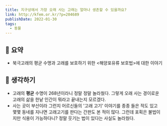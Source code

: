 ```yaml
---
title: 지구상에서 가장 오래 사는 고래는 얼마나 생존할 수 있을까요?
link: http://kfem.or.kr/?p=204689
publishDate: 2022-01-30
tags:
  - 동물
---
```


## 📝 요약

- 북극고래의 평균 수명과 고래를 보호하기 위한 <해양포유류 보호법>에 대한 이야기

## 🤔 생각하기

- 고래의 **평균** 수명이 268년이라니 정말 정말 놀라웠다. 그렇게 오래 사는 경이로운 고래의 삶을 한낱 인간이 뭐라고 끝내는지 모르겠다.
- 사는 곳이 부산이라 그런지 어르신들의 '고래 고기' 이야기를 종종 들은 적도 있고 몇몇 동네를 지나면 고래고기를 판다는 간판도 본 적이 많다. 그런데 포획은 불법이지만 식용이 가능하다니? 정말 웃기는 법이 있다는 사실도 놀라웠다.
